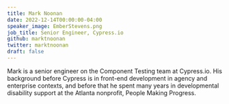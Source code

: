 ```yaml
---
title: Mark Noonan
date: 2022-12-14T00:00:00-04:00
speaker_image: EmberStevens.png
job_title: Senior Engineer, Cypress.io
github: marktnoonan
twitter: marktnoonan
draft: false
---
```


Mark is a senior engineer on the Component Testing team at Cypress.io. His background before Cypress is in front-end development in agency and enterprise contexts, and before that he spent many years in developmental disability support at the Atlanta nonprofit, People Making Progress.
